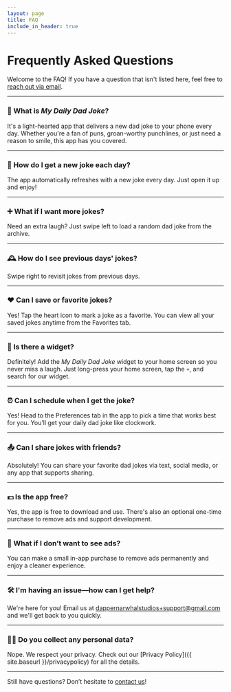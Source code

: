 ```yaml
---
layout: page
title: FAQ
include_in_header: true
---
```


# Frequently Asked Questions

Welcome to the FAQ! If you have a question that isn't listed here, feel free to [reach out via email](mailto:dappernarwhalstudios+support@gmail.com).

---

### 🤔 What is *My Daily Dad Joke*?
It's a light-hearted app that delivers a new dad joke to your phone every day. Whether you're a fan of puns, groan-worthy punchlines, or just need a reason to smile, this app has you covered.

---

### 📱 How do I get a new joke each day?
The app automatically refreshes with a new joke every day. Just open it up and enjoy!

---

### ➕ What if I want more jokes?
Need an extra laugh? Just swipe left to load a random dad joke from the archive.

---

### 🕰 How do I see previous days' jokes?
Swipe right to revisit jokes from previous days.

---

### ❤️ Can I save or favorite jokes?
Yes! Tap the heart icon to mark a joke as a favorite. You can view all your saved jokes anytime from the Favorites tab.

---

### 🏡 Is there a widget?
Definitely! Add the *My Daily Dad Joke* widget to your home screen so you never miss a laugh. Just long-press your home screen, tap the `+`, and search for our widget.

---

### ⏰ Can I schedule when I get the joke?
Yes! Head to the Preferences tab in the app to pick a time that works best for you. You’ll get your daily dad joke like clockwork.


---


### 📤 Can I share jokes with friends?
Absolutely! You can share your favorite dad jokes via text, social media, or any app that supports sharing.

---

### 💵 Is the app free?
Yes, the app is free to download and use. There's also an optional one-time purchase to remove ads and support development.

---

### 🛑 What if I don’t want to see ads?
You can make a small in-app purchase to remove ads permanently and enjoy a cleaner experience.

---

### 🛠 I'm having an issue—how can I get help?
We're here for you! Email us at [dappernarwhalstudios+support@gmail.com](mailto:dappernarwhalstudios+support@gmail.com) and we'll get back to you quickly.

---

### 🕵️‍♂️ Do you collect any personal data?
Nope. We respect your privacy. Check out our [Privacy Policy]({{ site.baseurl }}/privacypolicy) for all the details.

---

Still have questions? Don’t hesitate to [contact us](mailto:dappernarwhalstudios+support@gmail.com)!
